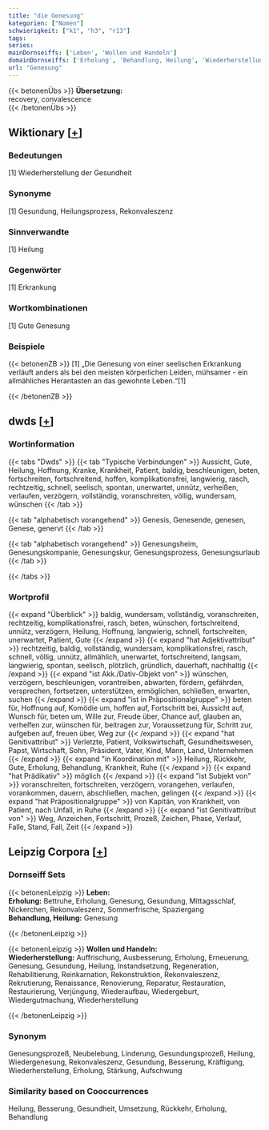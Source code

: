 ```yaml
---
title: "die Genesung"
kategorien: ["Nomen"]
schwierigkeit: ["k1", "h3", "r13"]
tags:
series:
mainDornseiffs: ['Leben', 'Wollen und Handeln']
domainDornseiffs: ['Erholung', 'Behandlung, Heilung', 'Wiederherstellung']
url: "Genesung"
---
```


{{< betonenÜbs >}}
**Übersetzung:**  
recovery, convalescence  
{{< /betonenÜbs >}}

## Wiktionary [[+](https://de.wiktionary.org/wiki/Genesung)]

### Bedeutungen
[1] Wiederherstellung der Gesundheit  

### Synonyme
[1] Gesundung, Heilungsprozess, Rekonvaleszenz  

### Sinnverwandte
[1] Heilung  

### Gegenwörter
[1] Erkrankung  

### Wortkombinationen
[1] Gute Genesung  

### Beispiele
{{< betonenZB >}}
[1] „Die Genesung von einer seelischen Erkrankung verläuft anders als bei den meisten körperlichen Leiden, mühsamer - ein allmähliches Herantasten an das gewohnte Leben.“[1]  

{{< /betonenZB >}}


## dwds [[+](https://www.dwds.de/wb/Genesung)]

### Wortinformation
{{< tabs "Dwds" >}}
{{< tab "Typische Verbindungen" >}}
Aussicht, Gute, Heilung, Hoffnung, Kranke, Krankheit, Patient, baldig, beschleunigen, beten, fortschreiten, fortschreitend, hoffen, komplikationsfrei, langwierig, rasch, rechtzeitig, schnell, seelisch, spontan, unerwartet, unnütz, verheißen, verlaufen, verzögern, vollständig, voranschreiten, völlig, wundersam, wünschen
{{< /tab >}}

{{< tab "alphabetisch vorangehend" >}}
Genesis, Genesende, genesen, Genese, genervt
{{< /tab >}}

{{< tab "alphabetisch vorangehend" >}}
Genesungsheim, Genesungskompanie, Genesungskur, Genesungsprozess, Genesungsurlaub
{{< /tab >}}

{{< /tabs >}}

### Wortprofil
{{< expand "Überblick" >}} baldig, wundersam, vollständig, voranschreiten, rechtzeitig, komplikationsfrei, rasch, beten, wünschen, fortschreitend, unnütz, verzögern, Heilung, Hoffnung, langwierig, schnell, fortschreiten, unerwartet, Patient, Gute {{< /expand >}}
{{< expand "hat Adjektivattribut" >}} rechtzeitig, baldig, vollständig, wundersam, komplikationsfrei, rasch, schnell, völlig, unnütz, allmählich, unerwartet, fortschreitend, langsam, langwierig, spontan, seelisch, plötzlich, gründlich, dauerhaft, nachhaltig {{< /expand >}}
{{< expand "ist Akk./Dativ-Objekt von" >}} wünschen, verzögern, beschleunigen, vorantreiben, abwarten, fördern, gefährden, versprechen, fortsetzen, unterstützen, ermöglichen, schließen, erwarten, suchen {{< /expand >}}
{{< expand "ist in Präpositionalgruppe" >}} beten für, Hoffnung auf, Komödie um, hoffen auf, Fortschritt bei, Aussicht auf, Wunsch für, beten um, Wille zur, Freude über, Chance auf, glauben an, verhelfen zur, wünschen für, beitragen zur, Voraussetzung für, Schritt zur, aufgeben auf, freuen über, Weg zur {{< /expand >}}
{{< expand "hat Genitivattribut" >}} Verletzte, Patient, Volkswirtschaft, Gesundheitswesen, Papst, Wirtschaft, Sohn, Präsident, Vater, Kind, Mann, Land, Unternehmen {{< /expand >}}
{{< expand "in Koordination mit" >}} Heilung, Rückkehr, Gute, Erholung, Behandlung, Krankheit, Ruhe {{< /expand >}}
{{< expand "hat Prädikativ" >}} möglich {{< /expand >}}
{{< expand "ist Subjekt von" >}} voranschreiten, fortschreiten, verzögern, vorangehen, verlaufen, vorankommen, dauern, abschließen, machen, gelingen {{< /expand >}}
{{< expand "hat Präpositionalgruppe" >}} von Kapitän, von Krankheit, von Patient, nach Unfall, in Ruhe {{< /expand >}}
{{< expand "ist Genitivattribut von" >}} Weg, Anzeichen, Fortschritt, Prozeß, Zeichen, Phase, Verlauf, Falle, Stand, Fall, Zeit {{< /expand >}}

## Leipzig Corpora [[+](https://corpora.uni-leipzig.de/en/res?word=Genesung&corpusId=deu_newscrawl-public_2018)]

### Dornseiff Sets
{{< betonenLeipzig >}}
**Leben:**  
**Erholung:** Bettruhe, Erholung, Genesung, Gesundung, Mittagsschlaf, Nickerchen, Rekonvaleszenz, Sommerfrische, Spaziergang  
**Behandlung, Heilung:** Genesung  

{{< /betonenLeipzig >}}


{{< betonenLeipzig >}}
**Wollen und Handeln:**  
**Wiederherstellung:** Auffrischung, Ausbesserung, Erholung, Erneuerung, Genesung, Gesundung, Heilung, Instandsetzung, Regeneration, Rehabilitierung, Reinkarnation, Rekonstruktion, Rekonvaleszenz, Rekrutierung, Renaissance, Renovierung, Reparatur, Restauration, Restaurierung, Verjüngung, Wiederaufbau, Wiedergeburt, Wiedergutmachung, Wiederherstellung  

{{< /betonenLeipzig >}}

### Synonym
Genesungsprozeß, Neubelebung, Linderung, Gesundungsprozeß, Heilung, Wiedergenesung, Rekonvaleszenz, Gesundung, Besserung, Kräftigung, Wiederherstellung, Erholung, Stärkung, Aufschwung


### Similarity based on Cooccurrences
Heilung, Besserung, Gesundheit, Umsetzung, Rückkehr, Erholung, Behandlung

